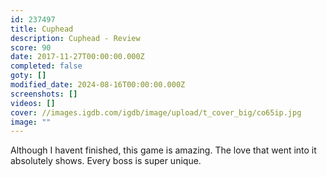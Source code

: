 ```yaml
---
id: 237497
title: Cuphead
description: Cuphead - Review
score: 90
date: 2017-11-27T00:00:00.000Z
completed: false
goty: []
modified_date: 2024-08-16T00:00:00.000Z
screenshots: []
videos: []
cover: //images.igdb.com/igdb/image/upload/t_cover_big/co65ip.jpg
image: ""
---
```

Although I havent finished, this game is amazing. The love that went into it absolutely shows. Every boss is super unique.